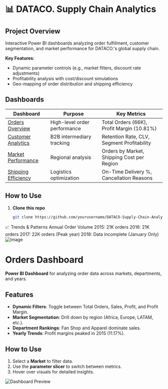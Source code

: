# 📊 DATACO. Supply Chain Analytics

## **Project Overview**
Interactive Power BI dashboards analyzing order fulfillment, customer segmentation, and market performance for DATACO.'s global supply chain.

**Key Features**:
- Dynamic parameter controls (e.g., market filters, discount rate adjustments)
- Profitability analysis with cost/discount simulations
- Geo-mapping of order distribution and shipping efficiency

## **Dashboards**
| Dashboard | Purpose | Key Metrics |
|-----------|---------|-------------|
| [Orders Overview](Dashboards/1_Orders_Overview.pbix) | High-level order performance | Total Orders (66K), Profit Margin (10.81%) |
| [Customer Analytics](Dashboards/2_Customer_Analytics.pbix) | B2B intermediary tracking | Retention Rate, CLV, Segment Profitability |
| [Market Performance](Dashboards/3_Market_Performance.pbix) | Regional analysis | Orders by Market, Shipping Cost per Region |
| [Shipping Efficiency](Dashboards/4_Shipping_Efficiency.pbix) | Logistics optimization | On-Time Delivery %, Cancellation Reasons |

## **How to Use**
1. **Clone this repo**
   ```bash
   git clone https://github.com/yourusername/DATACO-Supply-Chain-Analytics.git

📈 Trends & Patterns
Annual Order Volume
2015: 21K orders
2016: 21K orders
2017: 22K orders (Peak year)
2018: Data incomplete (January Only)
![image](https://github.com/user-attachments/assets/4fa0a1f8-70a3-45f4-8ee5-34919021fb40)

# Orders Dashboard  
**Power BI Dashboard** for analyzing order data across markets, departments, and years.  

## Features  
- **Dynamic Filters**: Toggle between Total Orders, Sales, Profit, and Profit Margin.  
- **Market Segmentation**: Drill down by region (Africa, Europe, LATAM, etc.).  
- **Department Rankings**: Fan Shop and Apparel dominate sales.  
- **Yearly Trends**: Profit margins peaked in 2015 (11.17%).  

## How to Use  
1. Select a **Market** to filter data.  
2. Use the **parameter slicer** to switch between metrics.  
3. Hover over visuals for detailed insights.  

![Dashboard Preview](link_to_screenshot.png)  



